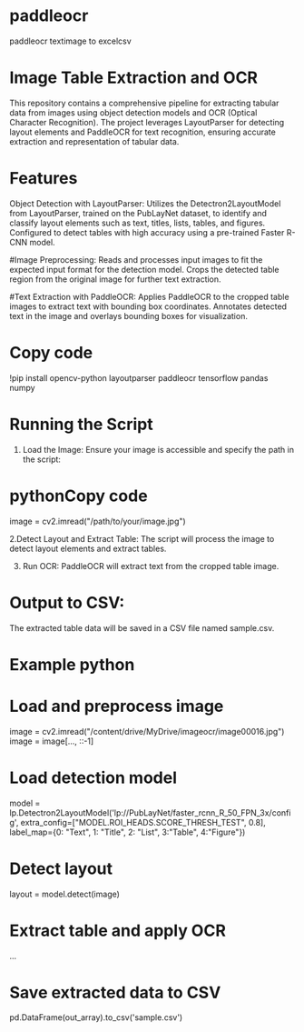 # paddleocr
paddleocr textimage to excelcsv

# Image Table Extraction and OCR
This repository contains a comprehensive pipeline for extracting tabular data from images using object detection models and OCR (Optical Character Recognition). The project leverages LayoutParser for detecting layout elements and PaddleOCR for text recognition, ensuring accurate extraction and representation of tabular data.

# Features
Object Detection with LayoutParser:
Utilizes the Detectron2LayoutModel from LayoutParser, trained on the PubLayNet dataset, to identify and classify layout elements such as text, titles, lists, tables, and figures.
Configured to detect tables with high accuracy using a pre-trained Faster R-CNN model.

#Image Preprocessing:
Reads and processes input images to fit the expected input format for the detection model.
Crops the detected table region from the original image for further text extraction.

#Text Extraction with PaddleOCR:
Applies PaddleOCR to the cropped table images to extract text with bounding box coordinates.
Annotates detected text in the image and overlays bounding boxes for visualization.


# Copy code
!pip install opencv-python layoutparser paddleocr tensorflow pandas numpy

# Running the Script
1. Load the Image:
   Ensure your image is accessible and specify the path in the script:
# pythonCopy code
image = cv2.imread("/path/to/your/image.jpg")

2.Detect Layout and Extract Table:
The script will process the image to detect layout elements and extract tables.

3. Run OCR:
PaddleOCR will extract text from the cropped table image.

# Output to CSV:
The extracted table data will be saved in a CSV file named sample.csv.

# Example python
# Load and preprocess image
image = cv2.imread("/content/drive/MyDrive/imageocr/image00016.jpg")
image = image[..., ::-1]

# Load detection model
model = lp.Detectron2LayoutModel('lp://PubLayNet/faster_rcnn_R_50_FPN_3x/config',
                                 extra_config=["MODEL.ROI_HEADS.SCORE_THRESH_TEST", 0.8],
                                 label_map={0: "Text", 1: "Title", 2: "List", 3:"Table", 4:"Figure"})

# Detect layout
layout = model.detect(image)

# Extract table and apply OCR
...

# Save extracted data to CSV
pd.DataFrame(out_array).to_csv('sample.csv')




